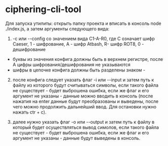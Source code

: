 # ciphering-cli-tool

Для запуска утилиты:
открыть папку проекта и вписать в консоль node ./index.js, а затем аргументы следующего вида: 

1. -c или --config cо значением вида C1-A-R0, где C означает шифр Caeser, 1 - шифрование, A - шифр Atbash, R- шифр ROT8, 0 - дешифрование
* буквы из значения конфига должны быть в верхнем регистре, после А цифры шифрования/дешифрования не указываются
* шифры в цепочке конфига должны быть разделены знаком -

2. после конфига следует указать флаг -i или --input и затем путь к файлу из которого будут считываться символы, если такого файла не существует - будет выброшена ошибка, если же флаг и его аргумент не указаны - данные можно вводить в консоль (после нажатия на enter данные будут преобразованы и выведены, после чего можно продолжить дальнейший ввод. Для остановки нужно нажать ctr + c).

3. далее нужно указать флаг -o или --output и затем путь к файлу в который будет осуществляться вывод симолов, если такого файла не существует - будет выброшена ошибка, если же флаг и его аргумент не указаны - данные будут выведены в консоль. 